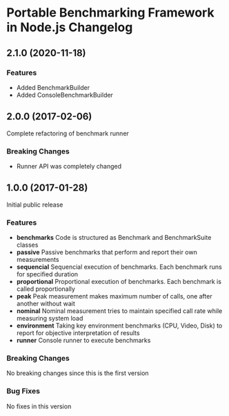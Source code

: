 # Portable Benchmarking Framework in Node.js Changelog

## <a name="2.1.0"></a> 2.1.0 (2020-11-18)

### Features
* Added BenchmarkBuilder
* Added ConsoleBenchmarkBuilder

## <a name="2.0.0"></a> 2.0.0 (2017-02-06)

Complete refactoring of benchmark runner

### Breaking Changes
* Runner API was completely changed

## <a name="1.0.0"></a> 1.0.0 (2017-01-28)

Initial public release

### Features
* **benchmarks** Code is structured as Benchmark and BenchmarkSuite classes
* **passive** Passive benchmarks that perform and report their own measurements
* **sequencial** Sequencial execution of benchmarks. Each benchmark runs for specified duration
* **proportional** Proportional execution of benchmarks. Each benchmark is called proportionally
* **peak** Peak measurement makes maximum number of calls, one after another without wait
* **nominal** Nominal measurement tries to maintain specified call rate while measuring system load
* **environment** Taking key environment benchmarks (CPU, Video, Disk) to report for objective interpretation of results
* **runner** Console runner to execute benchmarks

### Breaking Changes
No breaking changes since this is the first version

### Bug Fixes
No fixes in this version

